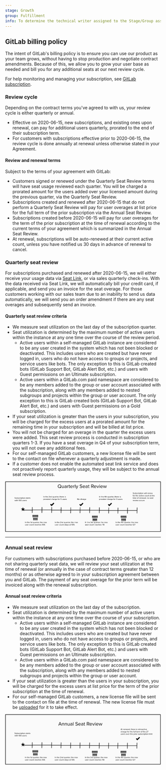 ```yaml
---
stage: Growth
group: Fulfillment
info: To determine the technical writer assigned to the Stage/Group associated with this page, see https://about.gitlab.com/handbook/engineering/ux/technical-writing/#designated-technical-writers
---
```


## GitLab billing policy

The intent of GitLab's billing policy is to ensure you can use our product as your team grows,
without having to stop production and negotiate contract amendments. Because of this, we allow you
to grow your user base as needed and bill you for any additional seats at our next review cycle.

For help monitoring and managing your subscription, see [GitLab subscription](index.md).

### Review cycle

Depending on the contract terms you've agreed to with us, your review cycle is either quarterly or
annual.

- Effective on 2020-06-15, new subscriptions, and existing ones upon renewal, can pay for additional
users quarterly, prorated to the end of their subscription term.
- For customers with subscriptions effective prior to 2020-06-15, the review cycle is done annually at
renewal unless otherwise stated in your Agreement.

#### Review and renewal terms

Subject to the terms of your agreement with GitLab:

- Customers signed or renewed under the Quarterly Seat Review terms will have seat usage reviewed
each quarter. You will be charged a prorated amount for the users added over your licensed amount
during the previous quarter, via the Quarterly Seat Review.
- Subscriptions created and renewed after 2020-06-15 that do not perform a Quarterly Seat Review
will pay for user overages at list price for the full term of the prior subscription via the Annual
Seat Review.
- Subscriptions created before 2020-06-15 will pay for user overages for the term of the prior
subscription at the time of renewal according to the current terms of your agreement which is
summarized in the Annual Seat Review.
- At renewal, subscriptions will be auto-renewed at their current active count, unless you have
notified us 30 days in advance of renewal to cancel.

### Quarterly seat review

For subscriptions purchased and renewed after 2020-06-15, we will either receive your usage data via
[Seat Link](index.md#seatlink), or via sales quarterly check-ins. With the data received via Seat
Link, we will automatically bill your credit card, if applicable, and send you an invoice for the
seat overage. For those customers working with our sales team due to an inability to send us data
automatically, we will send you an order amendment if there are any seat overages and subsequently
send an invoice.

#### Quarterly seat review criteria

- We measure seat utilization on the last day of the subscription quarter.
- Seat utilization is determined by the maximum number of active users within the instance at any one time over the course of the review period.
  - Active users within a self-managed GitLab instance are considered to be any user created in the
    system which has not been blocked or deactivated. This includes users who are created but have
    never logged in, users who do not have access to groups or projects, and service users like
    bots. The only exception to this is GitLab created bots (GitLab Support Bot, GitLab Alert Bot,
    etc.) and users with Guest permissions on an Ultimate subscription.
  - Active users within a GitLab.com paid namespace are considered to be any members added to the
    group or user account associated with the subscription, along with any members added to nested
    subgroups and projects within the group or user account. The only exception to this is GitLab
    created bots (GitLab Support Bot, GitLab Alert Bot, etc.) and users with Guest permissions on a
    Gold subscription.
- If your seat utilization is greater than the users in your subscription, you will be charged for
  the excess users at a prorated amount for the remaining time in your subscription and will be
  billed at list price.
- You will not be charged for an overage in the quarter the excess users were added. This seat
  review process is conducted in subscription quarters 1-3. If you have a seat overage in Q4 of your
  subscription term, you will not owe any additional fees.
- For our self-managed GitLab customers, a new license file will be sent to the contact on file
  whenever a quarterly adjustment is made.
- If a customer does not enable the automated seat link service and does not proactively report
  quarterly usage, they will be subject to the annual seat review process.


![Example Quarterly Seat Review counting of users](img/quarterly_seat_review.png)

---

### Annual seat review

For customers with subscriptions purchased before 2020-06-15, or who are not sharing quarterly seat data, we will review your seat utilization at the time of renewal (or annually in the case of contract terms greater than 12 months) or as otherwise agreed to in your subscription agreement between you and GitLab. The payment of any seat overage for the prior term will be invoiced along with the renewal subscription.

#### Annual seat review criteria

- We measure seat utilization on the last day of the subscription.
- Seat utilization is determined by the maximum number of active users within the instance at any
  one time over the course of your subscription.
  - Active users within a self-managed GitLab instance are considered to be any user created in the
    system which has not been blocked or deactivated. This includes users who are created but have
    never logged in, users who do not have access to groups or projects, and service users like
    bots. The only exception to this is GitLab created bots (GitLab Support Bot, GitLab Alert Bot,
    etc.) and users with Guest permissions on an Ultimate subscription.
  - Active users within a GitLab.com paid namespace are considered to be any members added to the
    group or user account associated with the subscription, along with any members added to nested
    subgroups and projects within the group or user account.
- If your seat utilization is greater than the users in your subscription, you will be charged for
  the excess users at list price for the term of the prior subscription at the time of renewal.
- For our self-managed GitLab customers, a new license file will be sent to the contact on file at
  the time of renewal. The new license file must be [uploaded](../user/admin_area/license.md#uploading-your-license) for it to take effect.

![Example Annual Seat Review counting of users](img/annual_seat_review.png)